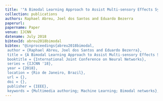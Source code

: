 ```yaml
---
title: '"A Bimodal Learning Approach to Assist Multi-sensory Effects Synchronization,"'
collection: publications
authors: Raphael Abreu, Joel dos Santos and Eduardo Bezerra
paperurl:
papername: Paper
venue: IJCNN
datename: July 2018
bibtexId: abreu2018bimodal
bibtex: "@inproceedings{abreu2018bimodal,
 author = {Raphael Abreu, Joel dos Santos and Eduardo Bezerra},
 title = {A Bimodal Learning Approach to Assist Multi-sensory Effects Synchronization},
 booktitle = {International Joint Conference on Neural Networks},
 series = {IJCNN '18},
 year = {2018},
 location = {Rio de Janeiro, Brazil},
 url = {},
 doi = {},
 publisher = {IEEE},
 keywords = {Multimedia authoring; Machine Learning; Bimodal networks},}"
---
```



